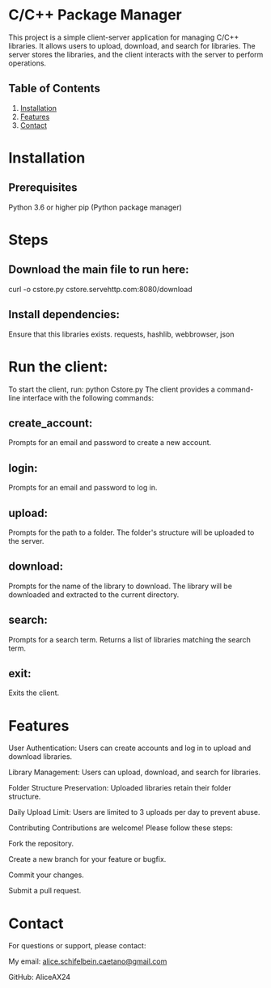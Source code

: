 # C/C++ Package Manager
This project is a simple client-server application for managing C/C++ libraries. It allows users to upload, download, and search for libraries. The server stores the libraries, and the client interacts with the server to perform operations.

## Table of Contents
1. [Installation](#Installation)
2. [Features](#Features)
3. [Contact](#Contact)

# Installation
## Prerequisites
Python 3.6 or higher
pip (Python package manager)

# Steps
## Download the main file to run here:
curl -o cstore.py cstore.servehttp.com:8080/download

## Install dependencies:
Ensure that this libraries exists.
requests, hashlib, webbrowser, json

# Run the client:
To start the client, run:
python Cstore.py
The client provides a command-line interface with the following commands:

## create_account:
Prompts for an email and password to create a new account.

## login:
Prompts for an email and password to log in.

## upload:
Prompts for the path to a folder. The folder's structure will be uploaded to the server.

## download:
Prompts for the name of the library to download. The library will be downloaded and extracted to the current directory.

## search:
Prompts for a search term. Returns a list of libraries matching the search term.

## exit:
Exits the client.

# Features
User Authentication: Users can create accounts and log in to upload and download libraries.

Library Management: Users can upload, download, and search for libraries.

Folder Structure Preservation: Uploaded libraries retain their folder structure.

Daily Upload Limit: Users are limited to 3 uploads per day to prevent abuse.

Contributing
Contributions are welcome! Please follow these steps:

Fork the repository.

Create a new branch for your feature or bugfix.

Commit your changes.

Submit a pull request.

# Contact
For questions or support, please contact:

My email: alice.schifelbein.caetano@gmail.com

GitHub: AliceAX24
